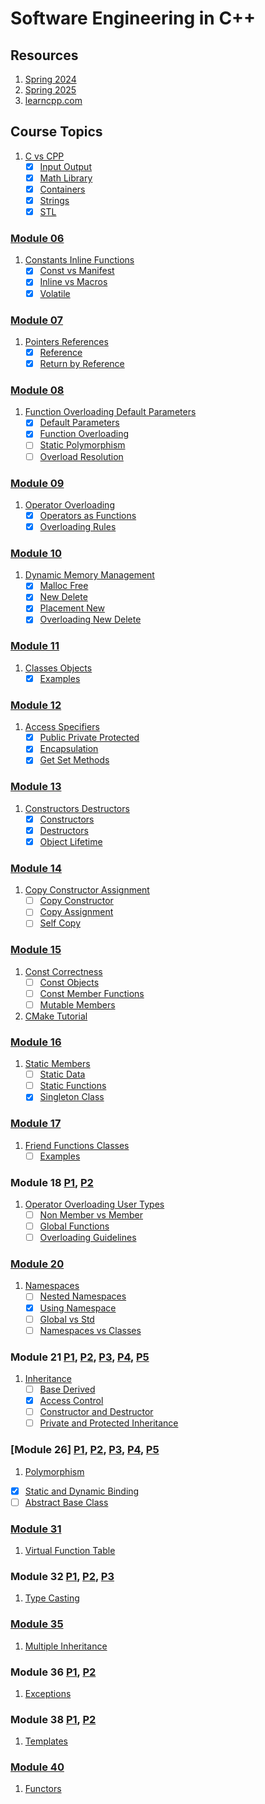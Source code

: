 # Software Engineering in C++

## Resources

1. [Spring 2024](https://cse.iitkgp.ac.in/~sourangshu/coursefiles/cs20202_2024s.html)
1. [Spring 2025](https://jibesh.com/teaching_se_2025.html)
1. [learncpp.com](https://www.learncpp.com/)
    
## Course Topics

1.  [C vs CPP](./01_C_vs_CPP)
 	- [x] [Input Output](./01_C_vs_CPP/01_Input_Output)
 	- [x] [Math Library](./01_C_vs_CPP/02_Math_Library)
 	- [x] [Containers](./01_C_vs_CPP/03_Containers)
 	- [x] [Strings](./01_C_vs_CPP/04_Strings)
 	- [x] [STL](./01_C_vs_CPP/05_STL)

### [Module 06](https://cse.iitkgp.ac.in/~sourangshu/coursefiles/se24s/W2-C1-reference-pointer.pdf)
1.  [Constants Inline Functions](./02_Constants_Inline_Functions)
 	- [x] [Const vs Manifest](./02_Constants_Inline_Functions/01_Const_vs_Manifest)
 	- [x] [Inline vs Macros](./02_Constants_Inline_Functions/02_Inline_vs_Macros)
 	- [x] [Volatile](./02_Constants_Inline_Functions/03_Volatile)

### [Module 07](https://cse.iitkgp.ac.in/~sourangshu/coursefiles/se24s/W2-C1-reference-pointer.pdf)
1.  [Pointers References](./03_Pointers_References)
 	- [x] [Reference](./03_Pointers_References/01_Reference)
 	- [x] [Return by Reference](./03_Pointers_References/02_Return_by_Reference)

### [Module 08](https://cse.iitkgp.ac.in/~sourangshu/coursefiles/se24s/W2-C2-default-function-overloading.pdf)
1.  [Function Overloading Default Parameters](./04_Function_Overloading_Default_Parameters)
 	- [x] [Default Parameters](./04_Function_Overloading_Default_Parameters/01_Default_Parameters)
 	- [x] [Function Overloading](./04_Function_Overloading_Default_Parameters/02_Function_Overloading)
 	- [ ] [Static Polymorphism](./04_Function_Overloading_Default_Parameters/03_Static_Polymorphism)
 	- [ ] [Overload Resolution](./04_Function_Overloading_Default_Parameters/04_Overload_Resolution)

### [Module 09](https://cse.iitkgp.ac.in/~sourangshu/coursefiles/se24s/W2-C3-operator-overloading.pdf)
1.  [Operator Overloading](./05_Operator_Overloading)
 	- [x] [Operators as Functions](./05_Operator_Overloading/01_Operators_as_Functions)
 	- [x] [Overloading Rules](./05_Operator_Overloading/02_Overloading_Rules)

### [Module 10](https://cse.iitkgp.ac.in/~sourangshu/coursefiles/se24s/W3-C1-dynamic-memory.pdf) 
1.  [Dynamic Memory Management](./06_Dynamic_Memory_Management)
 	- [x] [Malloc Free](./06_Dynamic_Memory_Management/01_Malloc_Free)
 	- [x] [New Delete](./06_Dynamic_Memory_Management/02_New_Delete)
 	- [x] [Placement New](./06_Dynamic_Memory_Management/03_Placement_New)
 	- [x] [Overloading New Delete](./06_Dynamic_Memory_Management/04_Overloading_New_Delete)

### [Module 11](https://cse.iitkgp.ac.in/~sourangshu/coursefiles/se24s/W3-C2-classes-objects.pdf) 
1.  [Classes Objects](./07_Classes_Objects)
 	- [x] [Examples](./07_Classes_Objects/01_Examples)

### [Module 12](https://cse.iitkgp.ac.in/~sourangshu/coursefiles/se24s/W3-C3-access-specifiers.pdf)
1. [Access Specifiers](./08_Access_Specifiers)
 	- [x] [Public Private Protected](./08_Access_Specifiers/01_Public_Private_Protected)
 	- [x] [Encapsulation](./08_Access_Specifiers/02_Encapsulation)
 	- [x] [Get Set Methods](./08_Access_Specifiers/03_Get_Set_Methods)

### [Module 13](https://cse.iitkgp.ac.in/~sourangshu/coursefiles/se24s/W4-C1-constructor-destructor.pdf)
1.  [Constructors Destructors](./09_Constructors_Destructors)
 	- [x] [Constructors](./09_Constructors_Destructors/01_Constructors)
 	- [x] [Destructors](./09_Constructors_Destructors/02_Destructors)
 	- [x] [Object Lifetime](./09_Constructors_Destructors/03_Object_Lifetime)

### [Module 14](https://cse.iitkgp.ac.in/~sourangshu/coursefiles/se24s/W4-C2-copy-const-copy-assign.pdf)
1.  [Copy Constructor Assignment](./10_Copy_Constructor_Assignment)
 	- [ ] [Copy Constructor](./10_Copy_Constructor_Assignment/01_Copy_Constructor)
 	- [ ] [Copy Assignment](./10_Copy_Constructor_Assignment/02_Copy_Assignment)
 	- [ ] [Self Copy](./10_Copy_Constructor_Assignment/03_Self_Copy)

### [Module 15](https://cse.iitkgp.ac.in/~sourangshu/coursefiles/se24s/W4-C3-constness.pdf)
1.  [Const Correctness](./11_Const_Correctness)
 	- [ ] [Const Objects](./11_Const_Correctness/01_Const_Objects)
 	- [ ] [Const Member Functions](./11_Const_Correctness/02_Const_Member_Functions)
 	- [ ] [Mutable Members](./11_Const_Correctness/03_Mutable_Members)
1.  [CMake Tutorial](./12_CMake_Tutorial)

### [Module 16](https://cse.iitkgp.ac.in/~sourangshu/coursefiles/se24s/W4-C3-constness.pdf)
1.  [Static Members](./13_Static_Members)
 	- [ ] [Static Data](./13_Static_Members/01_Static_Data)
 	- [ ] [Static Functions](./13_Static_Members/02_Static_Functions)
 	- [x] [Singleton Class](./13_Static_Members/03_Singleton_Class)

### [Module 17](https://cse.iitkgp.ac.in/~sourangshu/coursefiles/se24s/W5-C2-friend.pdf)
1.  [Friend Functions Classes](./14_Friend_Functions_Classes)
 	- [ ] [Examples](./14_Friend_Functions_Classes/01_Examples)

### Module 18 [P1](https://cse.iitkgp.ac.in/~sourangshu/coursefiles/se24s/W5-C3-operator-overloading-1.pdf), [P2](https://cse.iitkgp.ac.in/~sourangshu/coursefiles/se24s/W6-C1-operator-overloading-2.pdf)
1.  [Operator Overloading User Types](./15_Operator_Overloading_User_Types)
 	- [ ] [Non Member vs Member](./15_Operator_Overloading_User_Types/01_Non_Member_vs_Member)
 	- [ ] [Global Functions](./15_Operator_Overloading_User_Types/02_Global_Functions)
 	- [ ] [Overloading Guidelines](./15_Operator_Overloading_User_Types/03_Overloading_Guidelines)

### [Module 20](https://cse.iitkgp.ac.in/~sourangshu/coursefiles/se24s/W6-C2-Namespaces.pdf)
1.  [Namespaces](./16_Namespaces)
 	- [ ] [Nested Namespaces](./16_Namespaces/01_Nested_Namespaces)
 	- [x] [Using Namespace](./16_Namespaces/02_Using_Namespace)
 	- [ ] [Global vs Std](./16_Namespaces/03_Global_vs_Std)
 	- [ ] [Namespaces vs Classes](./16_Namespaces/04_Namespaces_vs_Classes)

### Module 21 [P1](https://cse.iitkgp.ac.in/~sourangshu/coursefiles/se24s/W6-C3-Inheritence-1.pdf), [P2](https://cse.iitkgp.ac.in/~sourangshu/coursefiles/se24s/W6-C4-Inheritence-2.pdf), [P3](https://cse.iitkgp.ac.in/~sourangshu/coursefiles/se24s/W6-C5-Inheritence-3.pdf), [P4](https://cse.iitkgp.ac.in/~sourangshu/coursefiles/se24s/W7-C1-example-phonehierarchy.pdf), [P5](https://cse.iitkgp.ac.in/~sourangshu/coursefiles/se24s/W7-C2-private-protected-inheritence.pdf)
1. [Inheritance](./17_Inheritance)
 	- [ ] [Base Derived](./17_Inheritance/01_Base_Derived)
 	- [x] [Access Control](./17_Inheritance/02_Access_Control)
 	- [ ] [Constructor and Destructor](./17_Inheritance/03_Constructors_Destructors)
 	- [ ] [Private and Protected Inheritance](./17_Inheritance/04_Private_and_Protected)

### [Module 26] [P1](https://cse.iitkgp.ac.in/~sourangshu/coursefiles/se24s/W7-C3-polymorphism-1.pdf), [P2](https://cse.iitkgp.ac.in/~sourangshu/coursefiles/se24s/W7-C4-polymorphism-2.pdf), [P3](https://cse.iitkgp.ac.in/~sourangshu/coursefiles/se24s/W7-C5-polymorphism-3.pdf), [P4](https://cse.iitkgp.ac.in/~sourangshu/coursefiles/se24s/W7-C6-example-1.pdf), [P5](https://cse.iitkgp.ac.in/~sourangshu/coursefiles/se24s/W7-C7-example-2.pdf)
1. [Polymorphism](./18_Polymorphism/)
  - [x] [Static and Dynamic Binding](./18_Polymorphism/01_Static_and_Dynamic_Binding/)
  - [ ] [Abstract Base Class](./18_Polymorphism/02_ABC)

### [Module 31](https://cse.iitkgp.ac.in/~sourangshu/coursefiles/se24s/W8-C1-VFT.pdf)
1. [Virtual Function Table](./19_VFT)

### Module 32 [P1](https://cse.iitkgp.ac.in/~sourangshu/coursefiles/se24s/W8-C2-type-casting-1.pdf), [P2](https://cse.iitkgp.ac.in/~sourangshu/coursefiles/se24s/W8-C2-type-casting-2.pdf), [P3](https://cse.iitkgp.ac.in/~sourangshu/coursefiles/se24s/W8-C3-type-casting-3.pdf)
1. [Type Casting](./20_Type_Casting)

### [Module 35](https://cse.iitkgp.ac.in/~sourangshu/coursefiles/se24s/W8-C5-multiple-inheritence.pdf)
1. [Multiple Inheritance](./21_Multiple_Inheritance)

### Module 36 [P1](https://cse.iitkgp.ac.in/~sourangshu/coursefiles/se24s/W8-C6-exceptions-1.pdf), [P2](https://cse.iitkgp.ac.in/~sourangshu/coursefiles/se24s/W9-C1-exceptions-2.pdf)
1. [Exceptions](./22_Exceptions)

### Module 38 [P1](https://cse.iitkgp.ac.in/~sourangshu/coursefiles/se24s/W9-C2-function-template.pdf), [P2](https://cse.iitkgp.ac.in/~sourangshu/coursefiles/se24s/W9-C3-class-template.pdf)
1. [Templates](./23_Templates)

### [Module 40](https://cse.iitkgp.ac.in/~sourangshu/coursefiles/se24s/W9-C4-Functor.pdf)
1. [Functors](./24_Functors)
